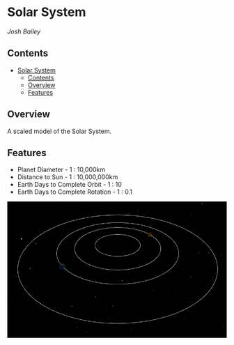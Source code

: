 # Solar System
*Josh Bailey*<br />

## Contents
- [Solar System](#solar-system)
  - [Contents](#contents)
  - [Overview](#overview)
  - [Features](#features)

## Overview
A scaled model of the Solar System.

## Features
- Planet Diameter - 1 : 10,000km 
- Distance to Sun - 1 : 10,000,000km
- Earth Days to Complete Orbit - 1 : 10
- Earth Days to Complete Rotation - 1 : 0.1

![](solar_system.png)
